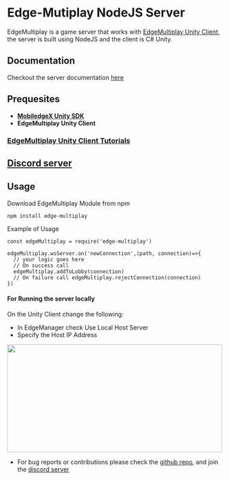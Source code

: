# Edge-Mutiplay NodeJS Server
EdgeMultiplay is a game server that works with [EdgeMultiplay Unity Client](https://github.com/mobiledgex/edge-multiplay-unity-client), the server is built using NodeJS and the client is C# Unity.

## Documentation

Checkout the server documentation [here](https://mobiledgex.github.io/edge-multiplay-node-server/)

## Prequesites

- **[MobiledgeX Unity SDK](https://github.com/mobiledgex/edge-cloud-sdk-unity)**
- **EdgeMultiplay Unity Client**

### [EdgeMultiplay Unity Client Tutorials](https://www.youtube.com/watch?v=9kMz6Q3g0xQ&list=PLwUZZfaECSv18E5d0ooDR7S8416pImW8W)

## [Discord server](https://discord.gg/CHCWfgrxh6)

## Usage

Download EdgeMultiplay Module from npm
```
npm install edge-multiplay
```
Example of Usage
```
const edgeMultiplay = require('edge-multiplay')

edgeMultiplay.wsServer.on('newConnection',(path, connection)=>{
  // your logic goes here 
  // On success call
  edgeMultiplay.addToLobby(connection)
  // On failure call edgeMultiplay.rejectConnection(connection)
})
```

#### For Running the server locally

On the Unity Client change the following:

- In EdgeManager check Use Local Host Server
- Specify the Host IP Address


<img src="img/LocalHostServer.png" width="500" height="250">

* For bug reports or contributions please check the [github repo](https://github.com/mobiledgex/edge-multiplay-node-server), and join the [discord server](https://discord.com/invite/CHCWfgrxh6)

